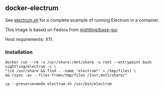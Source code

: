 ## docker-electrum

See [electrum.sh](https://github.com/Nightling/dockerfiles/blob/master/_desktop/electrum/electrum.sh)
for a complete example of running Electrum in a container.

This image is based on Fedora from
[nightling/base-gui](https://github.com/Nightling/dockerfiles/blob/master/_desktop/base-gui).

Host requirements: X11.

### Installation

```
docker run --rm -v /usr/share:/mnt/share -u root --entrypoint bash nightling/electrum -c \
"(cd /usr/share && find . -name 'electrum*' > /tmp/files) \
&& rsync -av --files-from=/tmp/files /{usr,mnt}/share/"
```
```
cp --preserve=mode electrum.sh /usr/bin/electrum
```
